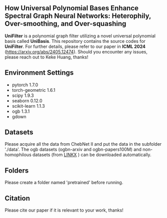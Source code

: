 ## How Universal Polynomial Bases Enhance Spectral Graph Neural Networks: Heterophily, Over-smoothing, and Over-squashing

**UniFilter** is a polynomial graph filter utilizing a novel universal polynomial basis called **UniBasis**. This repository contains the source codes for **UniFilter**. For further details, please refer to our paper in **ICML 2024** (https://arxiv.org/abs/2405.12474). Should you encounter any issues, please reach out to Keke Huang, thanks!

## Environment Settings    

- pytorch 1.7.0
- torch-geometric 1.6.1
- scipy 1.9.3
- seaborn 0.12.0
- scikit-learn 1.1.3
- ogb 1.3.1
- gdown

## Datasets

Please acquire all the data from ChebNet II and put the data in the subfolder './data'. 
The ogb datasets (ogbn-arxiv and ogbn-papers100M) and non-homophilous datasets (from [LINKX](https://arxiv.org/abs/2110.14446) ) can be downloaded automatically.

## Folders
Please create a folder named 'pretrained' before running.

## Citation
Please cite our paper if it is relevant to your work, thanks! 
